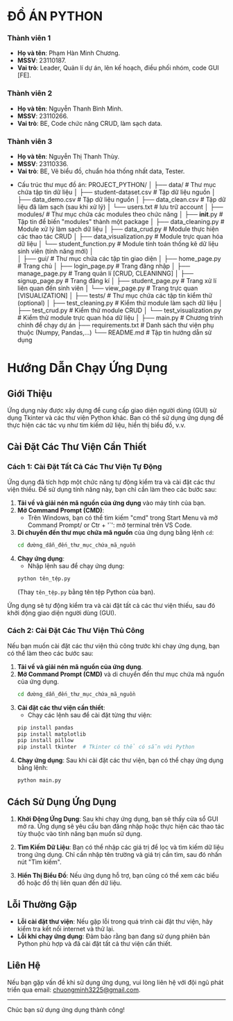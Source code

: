# ĐỒ ÁN PYTHON 

### Thành viên 1
- **Họ và tên**: Phạm Hàn Minh Chương.
- **MSSV**: 23110187.
- **Vai trò**: Leader, Quản lí dự án, lên kế hoạch, điều phối nhóm, code GUI [FE].

### Thành viên 2
- **Họ và tên**: Nguyễn Thanh Bình Minh.
- **MSSV**: 23110266.
- **Vai trò**: BE, Code chức năng CRUD, làm sạch data.

### Thành viên 3
- **Họ và tên**: Nguyễn Thị Thanh Thùy.
- **MSSV**: 23110336.
- **Vai trò**: BE, Vẽ biểu đồ, chuẩn hóa thống nhất data, Tester.

* Cấu trúc thư mục đồ án:
    PROJECT_PYTHON/
    │
    ├── data/                           # Thư mục chứa tập tin dữ liệu
    │   ├── student-dataset.csv         # Tập dữ liệu nguồn
    │   ├── data_demo.csv               # Tập dữ liệu nguồn
    │   ├── data_clean.csv              # Tập dữ liệu đã làm sạch (sau khi xử lý)
    │   └── users.txt                   # lưu trữ account
    │
    ├── modules/                        # Thư mục chứa các modules theo chức năng
    │   ├── __init__.py                 # Tập tin để biến "modules" thành một package
    │   ├── data_cleaning.py            # Module xử lý làm sạch dữ liệu
    │   ├── data_crud.py                # Module thực hiện các thao tác CRUD
    │   ├── data_visualization.py       # Module trực quan hóa dữ liệu
    │   └── student_function.py         # Module tính toán thống kê dữ liệu sinh viên (tính năng mới)
    │   
    │
    ├── gui/                             # Thư mục chứa các tập tin giao diện 
    │   ├── home_page.py                 # Trang chủ
    │   ├── login_page.py                # Trang đăng nhập
    │   ├── manage_page.py               # Trang quản lí [CRUD, CLEANINNG]
    │   ├── signup_page.py               # Trang đăng kí
    │   ├── student_page.py              # Trang xử lí liên quan đến sinh viên
    │   └── view_page.py                 # Trang trực quan [VISUALIZATION]
    │
    ├── tests/                          # Thư mục chứa các tập tin kiểm thử (optional)
    │   ├── test_cleaning.py            # Kiểm thử module làm sạch dữ liệu
    │   ├── test_crud.py                # Kiểm thử module CRUD
    │   └── test_visualization.py       # Kiểm thử module trực quan hóa dữ liệu
    │
    ├── main.py                         # Chương trình chính để chạy dự án
    ├── requirements.txt                # Danh sách thư viện phụ thuộc (Numpy, Pandas,...)
    └── README.md                       # Tập tin hướng dẫn sử dụng


# Hướng Dẫn Chạy Ứng Dụng

## Giới Thiệu

Ứng dụng này được xây dựng để cung cấp giao diện người dùng (GUI) sử dụng Tkinter và các thư viện Python khác. Bạn có thể sử dụng ứng dụng để thực hiện các tác vụ như tìm kiếm dữ liệu, hiển thị biểu đồ, v.v.

## Cài Đặt Các Thư Viện Cần Thiết

### Cách 1: Cài Đặt Tất Cả Các Thư Viện Tự Động

Ứng dụng đã tích hợp một chức năng tự động kiểm tra và cài đặt các thư viện thiếu. Để sử dụng tính năng này, bạn chỉ cần làm theo các bước sau:

1. **Tải về và giải nén mã nguồn của ứng dụng** vào máy tính của bạn.
2. **Mở Command Prompt (CMD)**:
    - Trên Windows, bạn có thể tìm kiếm "cmd" trong Start Menu và mở Command Prompt/ or Ctr + '`': mở terminal trên VS Code.
3. **Di chuyển đến thư mục chứa mã nguồn** của ứng dụng bằng lệnh `cd`:
    ```bash
    cd đường_dẫn_đến_thư_mục_chứa_mã_nguồn
    ```
4. **Chạy ứng dụng**:
    - Nhập lệnh sau để chạy ứng dụng:
    ```bash
    python tên_tệp.py
    ```
    (Thay `tên_tệp.py` bằng tên tệp Python của bạn).

Ứng dụng sẽ tự động kiểm tra và cài đặt tất cả các thư viện thiếu, sau đó khởi động giao diện người dùng (GUI).

### Cách 2: Cài Đặt Các Thư Viện Thủ Công

Nếu bạn muốn cài đặt các thư viện thủ công trước khi chạy ứng dụng, bạn có thể làm theo các bước sau:

1. **Tải về và giải nén mã nguồn của ứng dụng**.
2. **Mở Command Prompt (CMD)** và di chuyển đến thư mục chứa mã nguồn của ứng dụng.
    ```bash
    cd đường_dẫn_đến_thư_mục_chứa_mã_nguồn
    ```
3. **Cài đặt các thư viện cần thiết**:
    - Chạy các lệnh sau để cài đặt từng thư viện:
    ```bash
    pip install pandas
    pip install matplotlib
    pip install pillow
    pip install tkinter  # Tkinter có thể có sẵn với Python
    ```
4. **Chạy ứng dụng**:
    Sau khi cài đặt các thư viện, bạn có thể chạy ứng dụng bằng lệnh:
    ```bash
    python main.py
    ```

## Cách Sử Dụng Ứng Dụng

1. **Khởi Động Ứng Dụng**: Sau khi chạy ứng dụng, bạn sẽ thấy cửa sổ GUI mở ra. Ứng dụng sẽ yêu cầu bạn đăng nhập hoặc thực hiện các thao tác tùy thuộc vào tính năng bạn muốn sử dụng.
   
2. **Tìm Kiếm Dữ Liệu**: Bạn có thể nhập các giá trị để lọc và tìm kiếm dữ liệu trong ứng dụng. Chỉ cần nhập tên trường và giá trị cần tìm, sau đó nhấn nút "Tìm kiếm".

3. **Hiển Thị Biểu Đồ**: Nếu ứng dụng hỗ trợ, bạn cũng có thể xem các biểu đồ hoặc đồ thị liên quan đến dữ liệu.

## Lỗi Thường Gặp

- **Lỗi cài đặt thư viện**: Nếu gặp lỗi trong quá trình cài đặt thư viện, hãy kiểm tra kết nối internet và thử lại.
- **Lỗi khi chạy ứng dụng**: Đảm bảo rằng bạn đang sử dụng phiên bản Python phù hợp và đã cài đặt tất cả thư viện cần thiết.

## Liên Hệ

Nếu bạn gặp vấn đề khi sử dụng ứng dụng, vui lòng liên hệ với đội ngũ phát triển qua email: [chuongminh3225@gmail.com](mailto:chuongminh3225@gmail.com).


---

Chúc bạn sử dụng ứng dụng thành công!

